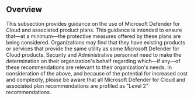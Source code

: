 ## Overview

This subsection provides guidance on the use of Microsoft Defender for Cloud and associated product plans. This guidance is intended to ensure that—at a minimum—the protective measures offered by these plans are being considered. Organizations may find that they have existing products or services that provide the same utility as some Microsoft Defender for Cloud products. Security and Administrative personnel need to make the determination on their organization's behalf regarding which—if any—of these recommendations are relevant to their organization's needs. In consideration of the above, and because of the potential for increased cost and complexity, please be aware that all Microsoft Defender for Cloud and associated plan recommendations are profiled as "Level 2" recommendations.
